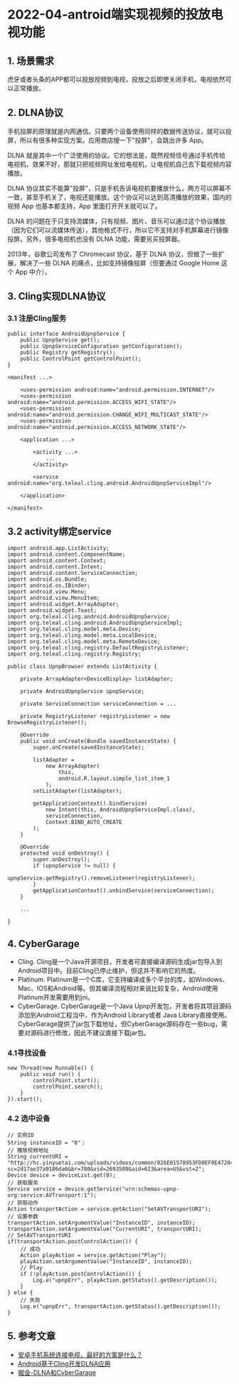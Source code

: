 # 2022-04-antroid端实现视频的投放电视功能

## 1. 场景需求
虎牙或者头条的APP都可以投放视频到电视，投放之后即使关闭手机，电视依然可以正常播放。
## 2. DLNA协议
手机投屏的原理就是内网通信。只要两个设备使用同样的数据传送协议，就可以投屏，所以有很多种实现方案。应用商店搜一下"投屏"，会跳出许多 App。

DLNA 就是其中一个广泛使用的协议。它的想法是，既然视频信号通过手机传给电视机，效果不好，那就只把视频网址发给电视机，让电视机自己去下载视频内容播放。

DLNA 协议其实不能算"投屏"，只是手机告诉电视机要播放什么，两方可以屏幕不一致，甚至手机关了，电视还能播放。这个协议可以达到高清播放的效果，国内的视频 App 也基本都支持，App 里面打开开关就可以了。

DLNA 的问题在于只支持流媒体，只有视频、图片、音乐可以通过这个协议播放（因为它们可以流媒体传送），其他格式不行，所以它不支持对手机屏幕进行镜像投屏。另外，很多电视机也没有 DLNA 功能，需要另买投屏器。

2013年，谷歌公司发布了 Chromecast 协议，基于 DLNA 协议，但做了一些扩展，解决了一些 DLNA 的痛点，比如支持镜像投屏（但要通过 Google Home 这个 App 中介）。

## 3. Cling实现DLNA协议
### 3.1 注册Cling服务
```
public interface AndroidUpnpService { 
    public UpnpService get(); 
    public UpnpServiceConfiguration getConfiguration(); 
    public Registry getRegistry(); 
    public ControlPoint getControlPoint(); 
} 
```
```
<manifest ...> 
 
    <uses-permission android:name="android.permission.INTERNET"/> 
    <uses-permission android:name="android.permission.ACCESS_WIFI_STATE"/> 
    <uses-permission android:name="android.permission.CHANGE_WIFI_MULTICAST_STATE"/> 
    <uses-permission android:name="android.permission.ACCESS_NETWORK_STATE"/> 
 
    <application ...> 
 
        <activity ...> 
            ... 
        </activity> 
 
        <service android:name="org.teleal.cling.android.AndroidUpnpServiceImpl"/> 
 
    </application> 
 
</manifest> 
```
## 3.2 activity绑定service
```
import android.app.ListActivity; 
import android.content.ComponentName; 
import android.content.Context; 
import android.content.Intent; 
import android.content.ServiceConnection; 
import android.os.Bundle; 
import android.os.IBinder; 
import android.view.Menu; 
import android.view.MenuItem; 
import android.widget.ArrayAdapter; 
import android.widget.Toast; 
import org.teleal.cling.android.AndroidUpnpService; 
import org.teleal.cling.android.AndroidUpnpServiceImpl; 
import org.teleal.cling.model.meta.Device; 
import org.teleal.cling.model.meta.LocalDevice; 
import org.teleal.cling.model.meta.RemoteDevice; 
import org.teleal.cling.registry.DefaultRegistryListener; 
import org.teleal.cling.registry.Registry; 
 
public class UpnpBrowser extends ListActivity { 
 
    private ArrayAdapter<DeviceDisplay> listAdapter; 
 
    private AndroidUpnpService upnpService; 
 
    private ServiceConnection serviceConnection = ... 
 
    private RegistryListener registryListener = new BrowseRegistryListener(); 
 
    @Override 
    public void onCreate(Bundle savedInstanceState) { 
        super.onCreate(savedInstanceState); 
 
        listAdapter = 
            new ArrayAdapter( 
                this, 
                android.R.layout.simple_list_item_1 
            ); 
        setListAdapter(listAdapter); 
 
        getApplicationContext().bindService( 
            new Intent(this, AndroidUpnpServiceImpl.class), 
            serviceConnection, 
            Context.BIND_AUTO_CREATE 
        ); 
    } 
 
    @Override 
    protected void onDestroy() { 
        super.onDestroy(); 
        if (upnpService != null) { 
            upnpService.getRegistry().removeListener(registryListener); 
        } 
        getApplicationContext().unbindService(serviceConnection); 
    } 
 
    ... 
 
} 
```
## 4. CyberGarage

- Cling. Cling是一个Java开源项目，开发者可直接编译源码生成jar包导入到Android项目中。目前Cling已停止维护，但这并不影响它的热度。
- Platinum. Platinum是一个C库，它支持编译成多个平台的库，如Windows、Mac、IOS和Android等。但其编译流程相对来说比较复杂，Android使用Platinum开发需要用到jni。
- CyberGarage. CyberGarage是一个Java Upnp开发包，开发者将其项目源码添加到Android工程当中，作为Android Library或者 Java Library直接使用。CyberGarage提供了jar包下载地址，但CyberGarage源码存在一些bug，需要对源码进行修改，因此不建议直接下载jar包。
###  4.1寻找设备
```
new Thread(new Runnable() {
    public void run() {
        controlPoint.start(); 
        controlPoint.search();
    }
}).start();

```
### 4.2 选中设备
```
// 实例ID
String instanceID = "0"；
// 播放视频地址
String currentURI = "http://hc.yinyuetai.com/uploads/videos/common/026E01578953FD0EF0E47204247B5D13.flv?sc=2d17ae37a9186da6&br=780&vid=2693509&aid=623&area=US&vst=2";
Device device = deviceList.get(0);
// 获取服务
Service service = device.getService("urn:schemas-upnp-org:service:AVTransport:1");
// 获取动作
Action transportAction = service.getAction("SetAVTransportURI");
// 设置参数
transportAction.setArgumentValue("InstanceID", instanceID);
transportAction.setArgumentValue("CurrentURI", transportURI);
// SetAVTransportURI
if(transportAction.postControlAction()) {
    // 成功
    Action playAction = service.getAction("Play");
    playAction.setArgumentValue("InstanceID", instanceID);
    // Play
    if (!playAction.postControlAction()) {
        Log.e("upnpErr", playAction.getStatus().getDescription());
    } 
} else {
    // 失败
    Log.e("upnpErr", transportAction.getStatus().getDescription());
}

```
## 5. 参考文章

- [安卓手机系统连接电视，最好的方案是什么？](https://www.ruanyifeng.com/blog/2020/06/android-host-solutions.html)
- [Android基于Cling开发DLNA应用](http://www.it165.net/pro/html/201303/4968.html)
- [掘金-DLNA和CyberGarage ](https://juejin.cn/post/6844903870913576973)
